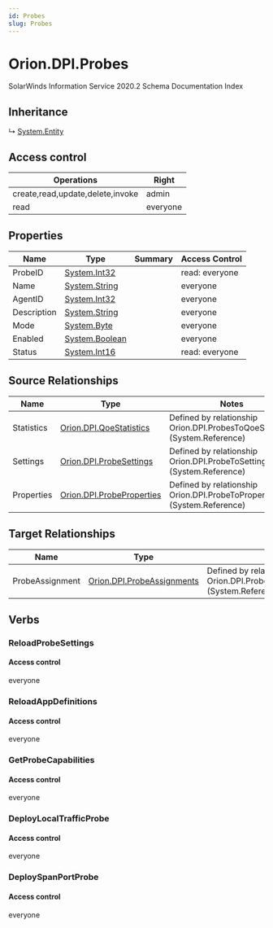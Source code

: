 ```yaml
---
id: Probes
slug: Probes
---
```


# Orion.DPI.Probes

SolarWinds Information Service 2020.2 Schema Documentation Index

## Inheritance

↳ [System.Entity](./../System/Entity)

## Access control

| Operations | Right |
| ------ | ------ |
| create,read,update,delete,invoke | admin |
| read | everyone |

## Properties

| Name | Type | Summary | Access Control |
| ------ | ------ | ------ | ------ |
| ProbeID | [System.Int32](https://docs.microsoft.com/en-us/dotnet/api/system.int32) |  | read: everyone |
| Name | [System.String](https://docs.microsoft.com/en-us/dotnet/api/system.string) |  | everyone |
| AgentID | [System.Int32](https://docs.microsoft.com/en-us/dotnet/api/system.int32) |  | everyone |
| Description | [System.String](https://docs.microsoft.com/en-us/dotnet/api/system.string) |  | everyone |
| Mode | [System.Byte](https://docs.microsoft.com/en-us/dotnet/api/system.byte) |  | everyone |
| Enabled | [System.Boolean](https://docs.microsoft.com/en-us/dotnet/api/system.boolean) |  | everyone |
| Status | [System.Int16](https://docs.microsoft.com/en-us/dotnet/api/system.int16) |  | read: everyone |

## Source Relationships

| Name | Type | Notes |
| ------ | ------ | ------ |
| Statistics | [Orion.DPI.QoeStatistics](./../Orion.DPI/QoeStatistics) | Defined by relationship Orion.DPI.ProbesToQoeStatistics (System.Reference) |
| Settings | [Orion.DPI.ProbeSettings](./../Orion.DPI/ProbeSettings) | Defined by relationship Orion.DPI.ProbeToSettings (System.Reference) |
| Properties | [Orion.DPI.ProbeProperties](./../Orion.DPI/ProbeProperties) | Defined by relationship Orion.DPI.ProbeToProperties (System.Reference) |

## Target Relationships

| Name | Type | Notes |
| ------ | ------ | ------ |
| ProbeAssignment | [Orion.DPI.ProbeAssignments](./../Orion.DPI/ProbeAssignments) | Defined by relationship Orion.DPI.ProbeAssignmentToProbe (System.Reference) |

## Verbs

### ReloadProbeSettings

#### Access control

everyone

### ReloadAppDefinitions

#### Access control

everyone

### GetProbeCapabilities

#### Access control

everyone

### DeployLocalTrafficProbe

#### Access control

everyone

### DeploySpanPortProbe

#### Access control

everyone

